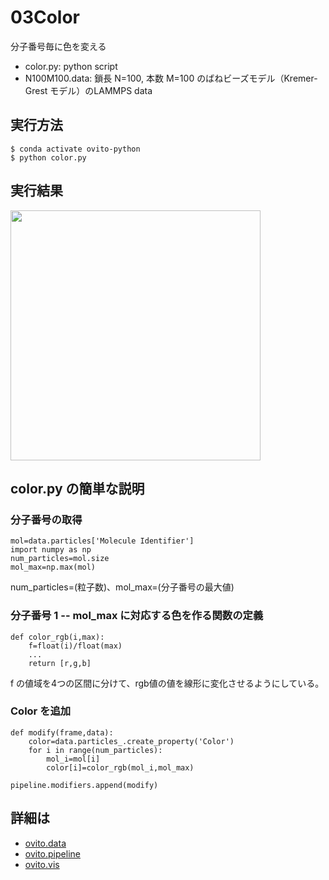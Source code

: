 # 03Color
分子番号毎に色を変える
- color.py: python script
- N100M100.data: 鎖長 N=100, 本数 M=100 のばねビーズモデル（Kremer-Grest モデル）のLAMMPS data

## 実行方法
```
$ conda activate ovito-python
$ python color.py
```

## 実行結果
<img src=https://github.com/t-murash/OVITO-Tips/blob/master/03Color/figure.png width=400px>

## color.py の簡単な説明
### 分子番号の取得
```
mol=data.particles['Molecule Identifier']
import numpy as np
num_particles=mol.size
mol_max=np.max(mol)
```
num_particles=(粒子数)、mol_max=(分子番号の最大値)

### 分子番号 1 -- mol_max に対応する色を作る関数の定義
```
def color_rgb(i,max):
    f=float(i)/float(max)
    ...
    return [r,g,b]
```
f の値域を4つの区間に分けて、rgb値の値を線形に変化させるようにしている。

### Color を追加
```
def modify(frame,data):
    color=data.particles_.create_property('Color')
    for i in range(num_particles):
        mol_i=mol[i]
        color[i]=color_rgb(mol_i,mol_max)

pipeline.modifiers.append(modify)
```

## 詳細は
- [ovito.data](https://www.ovito.org/docs/current/python/modules/ovito_data.html)
- [ovito.pipeline](https://www.ovito.org/docs/current/python/modules/ovito_pipeline.html)
- [ovito.vis](https://www.ovito.org/docs/current/python/modules/ovito_vis.html)

